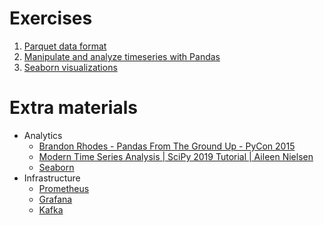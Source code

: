 # Exercises
1. [Parquet data format](notebooks/Parquet.ipynb)
2. [Manipulate and analyze timeseries with Pandas](notebooks/Pandas_timeseries.ipynb)
3. [Seaborn visualizations](notebooks/TimeSeriesVisualization.ipynb)

# Extra materials
- Analytics
  - [Brandon Rhodes - Pandas From The Ground Up - PyCon 2015](https://www.youtube.com/watch?v=5JnMutdy6Fw)
  - [Modern Time Series Analysis | SciPy 2019 Tutorial | Aileen Nielsen](https://www.youtube.com/watch?v=v5ijNXvlC5A)
  - [Seaborn](https://seaborn.pydata.org/)
- Infrastructure
  - [Prometheus](https://prometheus.io/docs/)
  - [Grafana](https://grafana.com/docs/grafana/latest/)
  - [Kafka](https://kafka.apache.org/)
